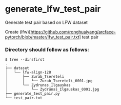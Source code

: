 # generate_lfw_test_pair
Generate test pair based on LFW dataset

Create (lfw)[https://github.com/ronghuaiyang/arcface-pytorch/blob/master/lfw_test_pair.txt] test pair

### Directory should follow as follows:
```
$ tree --dirsfirst
.
├── dataset
│   └── lfw-align-128
│       ├── Zurab_Tsereteli
│       │   └── Zurab_Tsereteli_0001.jpg
│       └── Zydrunas_Ilgauskas
│           └── Zydrunas_Ilgauskas_0001.jpg
├── generate_test_pair.py
└── test_pair.txt

```
